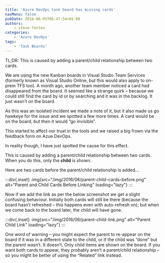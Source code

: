 ```yaml
---
title: 'Azure DevOps task board has missing cards'
navMenu: false
pubDate: 2016-06-05T06:47:54+01:00
authors:
    - steve-fenton
categories:
    - 'Azure DevOps'
tags:
    - 'Task Boards'
---
```


TL;DR: This is caused by adding a parent/child relationship between two cards.

We are using the new Kanban boards in Visual Studio Team Services (formerly known as Visual Studio Online, but this would also apply to on-prem TFS too). A month ago, another team member noticed a card had disappeared from the board. It seemed like a strange quirk – because we could still find the card by id or by searching and it was in the backlog. It just wasn’t on the board.

As this was an isolated incident we made a note of it, but it also made us go hawkeye for the issue and we spotted a few more times. A card would be on the board, but then it would “go invisible”.

This started to affect our trust in the tools and we raised a big frown via the feedback form on Azue DevOps.

In reality though, I have just spotted the cause for this effect.

This is caused by adding a parent/child relationship between two cards. When you do this, only the **child** is shown.

Here are two cards before the parent/child relationship is added…

:::div{.inset}
:img{src="/img/2016/06/parent-child-cards-before.png" alt="Parent and Child Cards Before Linking" loading="lazy"}
:::

Now if we add the link as per the below screenshot we get a slight confusing behaviour. Initially both cards will still be there (because the board hasn’t refreshed – this happens even with auto-refresh on); but when we come back to the board later, the child will have gone.

:::div{.inset}
:img{src="/img/2016/06/parent-child-link.png" alt="Parent Child Link" loading="lazy"}
:::

One word of warning – you might expect the parent to re-appear on the board if it was in a different state to the child, or if the child was “done” but the parent wasn’t. It doesn’t. Only child items are shown on the board. If you want both cards to appear, they probably aren’t a parent/child relationship – so you might be better of using the “Related” link instead.